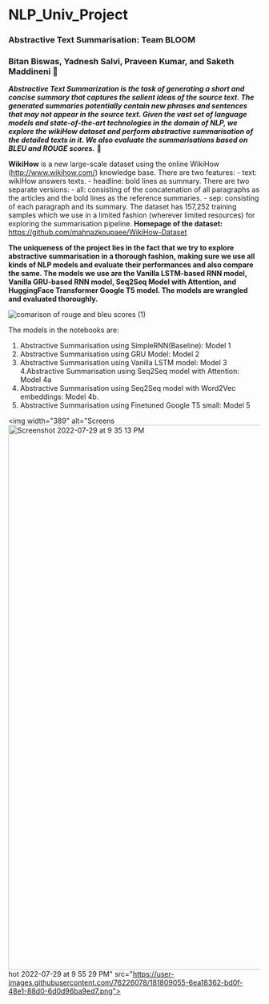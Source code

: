 # NLP_Univ_Project
### Abstractive Text Summarisation: Team BLOOM 

### Bitan Biswas, Yadnesh Salvi, Praveen Kumar, and Saketh Maddineni 💪 


***Abstractive Text Summarization is the task of generating a short and concise summary that captures the salient ideas of the source text. The generated summaries potentially contain new phrases and sentences that may not appear in the source text. Given the vast set of language models and state-of-the-art technologies in the domain of NLP, we explore the wikiHow dataset and perform abstractive summarisation of the detailed texts in it. We also evaluate the summarisations based on BLEU and ROUGE scores.*** 🎯  

**WikiHow** is a new large-scale dataset using the online WikiHow (http://www.wikihow.com/) knowledge base. There are two features: - text: wikiHow answers texts. - headline: bold lines as summary. There are two separate versions: - all: consisting of the concatenation of all paragraphs as the articles and the bold lines as the reference summaries. - sep: consisting of each paragraph and its summary. The dataset has 157,252 training samples which we use in a limited fashion (wherever limited resources) for exploring the summarisation pipeline. **Homepage of the dataset:** https://github.com/mahnazkoupaee/WikiHow-Dataset

**The uniqueness of the project lies in the fact that we try to explore abstractive summarisation in a thorough fashion, making sure we use all kinds of NLP models and evaluate their performances and also compare the same. The models we use are the Vanilla LSTM-based RNN model, Vanilla GRU-based RNN model, Seq2Seq Model with Attention, and HuggingFace Transformer Google T5 model. The models are wrangled and evaluated thoroughly.**

![comarison of rouge and bleu scores (1)](https://user-images.githubusercontent.com/76226078/181808424-cbd37b32-ad58-4727-9045-66e86d94d16c.jpg)

The models in the notebooks are:
1. Abstractive Summarisation using SimpleRNN(Baseline): Model 1
2. Abstractive Summarisation using GRU Model: Model 2
3. Abstractive Summarisation using Vanilla LSTM model: Model 3
4.Abstractive Summarisation using Seq2Seq model with Attention: Model 4a
5. Abstractive Summarisation using Seq2Seq model with Word2Vec embeddings: Model 4b.
6. Abstractive Summarisation using Finetuned Google T5 small: Model 5

<img width="389" alt="Screens<img width="1086" alt="Screenshot 2022-07-29 at 9 35 13 PM" src="https://user-images.githubusercontent.com/76226078/181809681-062a4736-4848-46e1-8a23-ec831b11a054.png">
hot 2022-07-29 at 9 55 29 PM" src="https://user-images.githubusercontent.com/76226078/181809055-6ea18362-bd0f-48e1-88d0-6d0d96ba9ed7.png">



